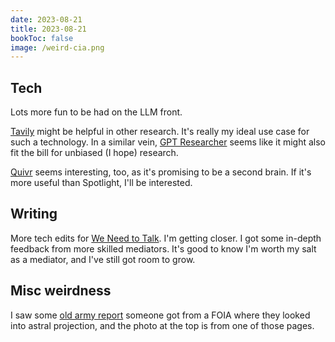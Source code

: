 ```yaml
---
date: 2023-08-21
title: 2023-08-21
bookToc: false
image: /weird-cia.png
---
```

## Tech
Lots more fun to be had on the LLM front. 

[Tavily](https://tavily.com/) might be helpful in other research. It's really my ideal use case for such a technology. In a similar vein, [GPT Researcher](https://github.com/assafelovic/gpt-researcher) seems like it might also fit the bill for unbiased (I hope) research.

[Quivr](https://github.com/StanGirard/quivr/) seems interesting, too, as it's promising to be a second brain. If it's more useful than Spotlight, I'll be interested.

## Writing
More tech edits for [We Need to Talk](/we-need-to-talk). I'm getting closer. I got some in-depth feedback from more skilled mediators. It's good to know I'm worth my salt as a mediator, and I've still got room to grow.

## Misc weirdness
I saw some [old army report](https://s3.documentcloud.org/documents/20601195/6-full-report.pdf) someone got from a FOIA where they looked into astral projection, and the photo at the top is from one of those pages.